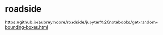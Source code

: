 # roadside

https://github.io/aubreymoore/roadside/jupyter%20notebooks/get-random-bounding-boxes.html
